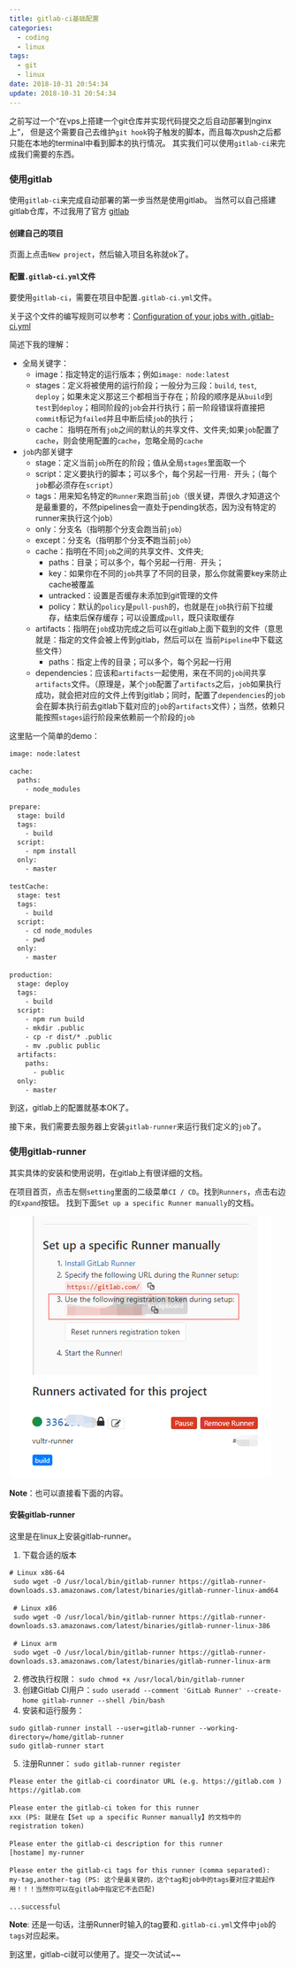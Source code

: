 ```yaml
---
title: gitlab-ci基础配置
categories:
  - coding
  - linux
tags:
  - git
  - linux
date: 2018-10-31 20:54:34
update: 2018-10-31 20:54:34
---
```


之前写过一个“在vps上搭建一个git仓库并实现代码提交之后自动部署到nginx上”，
但是这个需要自己去维护`git hook`钩子触发的脚本，而且每次push之后都只能在本地的terminal中看到脚本的执行情况。
其实我们可以使用`gitlab-ci`来完成我们需要的东西。
<!--more-->
### 使用gitlab

使用`gitlab-ci`来完成自动部署的第一步当然是使用gitlab。
当然可以自己搭建gitlab仓库，不过我用了官方 [gitlab](https://gitlab.com)

#### 创建自己的项目

页面上点击`New project`，然后输入项目名称就ok了。

#### 配置`.gitlab-ci.yml`文件

要使用`gitlab-ci`，需要在项目中配置`.gitlab-ci.yml`文件。

关于这个文件的编写规则可以参考：[Configuration of your jobs with .gitlab-ci.yml](https://docs.gitlab.com/ee/ci/yaml/README.html)


简述下我的理解：
- 全局关键字：
  - image：指定特定的运行版本；例如`image: node:latest`
  - stages：定义将被使用的运行阶段；一般分为三段：`build`, `test`, `deploy`；如果未定义那这三个都相当于存在；阶段的顺序是从`build`到`test`到`deploy`；相同阶段的`job`会并行执行；前一阶段错误将直接把`commit`标记为`failed`并且中断后续`job`的执行；
  - cache： 指明在所有`job`之间的默认的共享文件、文件夹;如果`job`配置了`cache`，则会使用配置的`cache`，忽略全局的`cache`
- `job`内部关键字
  - stage：定义当前`job`所在的阶段；值从全局`stages`里面取一个
  - script：定义要执行的脚本；可以多个，每个另起一行用`- `开头；（每个`job`都必须存在`script`）
  - tags：用来知名特定的`Runner`来跑当前`job`（很关键，弄很久才知道这个是最重要的，不然pipelines会一直处于pending状态，因为没有特定的runner来执行这个job）
  - only：分支名（指明那个分支会跑当前`job`）
  - except：分支名（指明那个分支**不**跑当前`job`）
  - cache：指明在不同`job`之间的共享文件、文件夹;
    - paths：目录；可以多个，每个另起一行用`- `开头；
    - key：如果你在不同的`job`共享了不同的目录，那么你就需要key来防止cache被覆盖
    - untracked：设置是否缓存未添加到git管理的文件
    - policy：默认的`policy`是`pull-push`的，也就是在`job`执行前下拉缓存，结束后保存缓存；可以设置成`pull`，既只读取缓存
  - artifacts：指明在`job`成功完成之后可以在gitlab上面下载到的文件（意思就是：指定的文件会被上传到gitlab，然后可以在
当前`Pipeline`中下载这些文件）
    - paths：指定上传的目录；可以多个，每个另起一行用
  - dependencies：应该和`artifacts`一起使用，来在不同的`job`间共享`artifacts`文件。（原理是，某个`job`配置了`artifacts`之后，`job`如果执行成功，就会把对应的文件上传到gitlab；同时，配置了`dependencies`的`job`会在脚本执行前去gitlab下载对应的`job`的`artifacts`文件）；当然，依赖只能按照`stages`运行阶段来依赖前一个阶段的`job`


这里贴一个简单的demo：
```
image: node:latest

cache:
  paths:
    - node_modules

prepare:
  stage: build
  tags:
    - build
  script:
    - npm install
  only:
    - master

testCache:
  stage: test
  tags:
    - build
  script:
    - cd node_modules
    - pwd
  only:
    - master

production:
  stage: deploy
  tags:
    - build
  script:
    - npm run build
    - mkdir .public
    - cp -r dist/* .public
    - mv .public public
  artifacts:
    paths:
      - public
  only:
    - master

```

到这，gitlab上的配置就基本OK了。

接下来，我们需要去服务器上安装`gitlab-runner`来运行我们定义的`job`了。

### 使用gitlab-runner

其实具体的安装和使用说明，在gitlab上有很详细的文档。

在项目首页，点击左侧`setting`里面的二级菜单`CI / CD`。找到`Runners`，点击右边的`Expand`按钮。
找到下面`Set up a specific Runner manually`的文档。

![gitlab-ci](/images/gitlab-ci.png)

**Note**：也可以直接看下面的内容。

#### 安装gitlab-runner

这里是在linux上安装gitlab-runner。

1. 下载合适的版本
```
# Linux x86-64
 sudo wget -O /usr/local/bin/gitlab-runner https://gitlab-runner-downloads.s3.amazonaws.com/latest/binaries/gitlab-runner-linux-amd64

 # Linux x86
 sudo wget -O /usr/local/bin/gitlab-runner https://gitlab-runner-downloads.s3.amazonaws.com/latest/binaries/gitlab-runner-linux-386

 # Linux arm
 sudo wget -O /usr/local/bin/gitlab-runner https://gitlab-runner-downloads.s3.amazonaws.com/latest/binaries/gitlab-runner-linux-arm
```
2. 修改执行权限： `sudo chmod +x /usr/local/bin/gitlab-runner`
3. 创建Gitlab CI用户：`sudo useradd --comment 'GitLab Runner' --create-home gitlab-runner --shell /bin/bash`
4. 安装和运行服务：
```
sudo gitlab-runner install --user=gitlab-runner --working-directory=/home/gitlab-runner
sudo gitlab-runner start
```
5. 注册Runner： `sudo gitlab-runner register`
```
Please enter the gitlab-ci coordinator URL (e.g. https://gitlab.com )
https://gitlab.com

Please enter the gitlab-ci token for this runner
xxx (PS: 就是在【Set up a specific Runner manually】的文档中的registration token)

Please enter the gitlab-ci description for this runner
[hostame] my-runner

Please enter the gitlab-ci tags for this runner (comma separated):
my-tag,another-tag (PS: 这个是最关键的，这个tag和job中的tags要对应才能起作用！！！当然你可以在gitlab中指定它不去匹配)

...successful
```

**Note**: 还是一句话，注册Runner时输入的tag要和`.gitlab-ci.yml`文件中`job`的`tags`对应起来。

到这里，gitlab-ci就可以使用了。提交一次试试~~